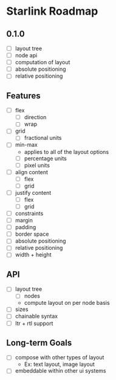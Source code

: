 # Starlink Roadmap

## 0.1.0
- [ ] layout tree
- [ ] node api
- [ ] computation of layout
- [ ] absolute positioning
- [ ] relative positioning

## Features
- [ ] flex
    - [ ] direction
    - [ ] wrap
- [ ] grid
    - [ ] fractional units
- [ ] min-max
    - applies to all of the layout options
    - [ ] percentage units
    - [ ] pixel units
- [ ] align content
    - [ ] flex
    - [ ] grid
- [ ] justify content
    - [ ] flex
    - [ ] grid
- [ ] constraints
- [ ] margin
- [ ] padding
- [ ] border space
- [ ] absolute positioning
- [ ] relative positioning
- [ ] width + height

## API
- [ ] layout tree
    - [ ] nodes
    - compute layout on per node basis
- [ ] sizes
- [ ] chainable syntax
- [ ] ltr + rtl support

## Long-term Goals
- [ ] compose with other types of layout
    - Ex: text layout, image layout
- [ ] embeddable within other ui systems
